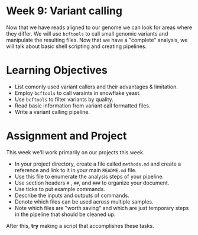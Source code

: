 # Week 9: Variant calling

Now that we have reads aligned to our genome we can look for areas where they differ.
We will use `bcftools` to call small genomic variants and manipulate the resulting files.
Now that we have a "complete" analysis, we will talk about basic shell scripting and creating pipelines.


# Learning Objectives

* List comonly used variant callers and their advantages & limitation. 
* Employ `bcftools` to call varaints in snowflake yeast.
* Use `bcftools` to filter variants by quality.
* Read basic information from variant call formatted files.
* Write a variant calling pipeline.

# Assignment and Project

This week we'll work primarily on our projects this week.

* In your project directory, create a file called `methods.md` and create a reference and link to it in your main `README.md` file.
* Use this file to enumerate the analysis steps of your pipeline.
* Use section headers `#` , `##`, and `###` to organize your document.
* Use ticks to put example commands.
* Describe the inputs and outputs of commands.
* Denote which files can be used across multiple samples.
* Note which files are "worth saving" and which are just temporary steps in the pipeline that should be cleaned up.

After this, **try** making a script that accomplishes these tasks.